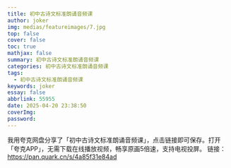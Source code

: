 ```yaml
---
title: 初中古诗文标准朗诵音频课
author: joker
img: medias/featureimages/7.jpg
top: false
cover: false
toc: true
mathjax: false
summary: 初中古诗文标准朗诵音频课
categories: 初中古诗文标准朗诵音频课
tags:
  - 初中古诗文标准朗诵音频课
keywords: joker
essay: false
abbrlink: 55955
date: 2025-04-20 23:38:50
coverImg:
password:
---
```


我用夸克网盘分享了「初中古诗文标准朗诵音频课」，点击链接即可保存。打开「夸克APP」，无需下载在线播放视频，畅享原画5倍速，支持电视投屏。
链接：https://pan.quark.cn/s/4a85f31e84ad
